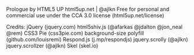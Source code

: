Prologue by HTML5 UP
html5up.net | @ajlkn
Free for personal and commercial use under the CCA 3.0 license (html5up.net/license)

Credits:
	jQuery (jquery.com)
	html5shiv.js (@afarkas @jdalton @jon_neal @rem)
	CSS3 Pie (css3pie.com)
	background-size polyfill (github.com/louisremi)
	Respond.js (j.mp/respondjs)
	jquery.scrolly (@ajlkn)
	jquery.scrollzer (@ajlkn)
	Skel (skel.io)
